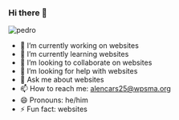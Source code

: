 ### Hi there 👋
![pedro](https://user-images.githubusercontent.com/118199944/211352602-4ada693b-f7ee-4fe9-96c2-1f68d74049ce.png)

- 🔭 I’m currently working on websites
- 🌱 I’m currently learning websites
- 👯 I’m looking to collaborate on websites
- 🤔 I’m looking for help with websites
- 💬 Ask me about websites
- 📫 How to reach me: alencars25@wpsma.org
- 😄 Pronouns: he/him
- ⚡ Fun fact: websites

